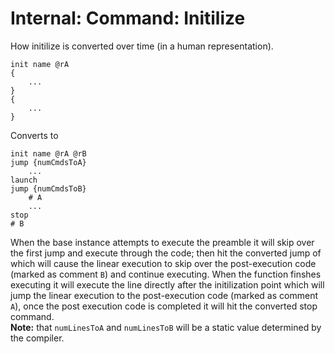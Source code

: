 # Internal: Command: Initilize
How initilize is converted over time (in a human representation).
```fiber
init name @rA
{
	...
}
{
	...
}
```
Converts to
```fiber
init name @rA @rB
jump {numCmdsToA}
	...
launch
jump {numCmdsToB}
	# A
	...
stop
# B
```

When the base instance attempts to execute the preamble it will skip over the first jump and execute through the code; then hit the converted jump of which will cause the linear execution to skip over the post-execution code (marked as comment ``B``) and continue executing.
When the function finshes executing it will execute the line directly after the initilization point which will jump the linear execution to the post-execution code (marked as comment ``A``), once the post execution code is completed it will hit the converted stop command.  
**Note:** that ``numLinesToA`` and ``numLinesToB`` will be a static value determined by the compiler.
